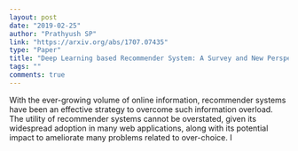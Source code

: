 ```yaml
---
layout: post
date: "2019-02-25"
author: "Prathyush SP"
link: "https://arxiv.org/abs/1707.07435"
type: "Paper"
title: "Deep Learning based Recommender System: A Survey and New Perspectives "
tags: ""
comments: true
---
```

With the ever-growing volume of online information, recommender systems have been an effective strategy to overcome such information overload. The utility of recommender systems cannot be overstated, given its widespread adoption in many web applications, along with its potential impact to ameliorate many problems related to over-choice. I